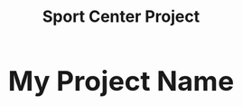 <h1 align="center">Sport Center Project</h1>
<h1 align="center" style="font-size: 48px;">My Project Name</h1>

